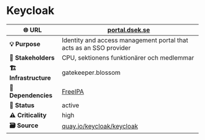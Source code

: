 # Keycloak

| **🌐 URL** | [portal.dsek.se](http://portal.dsek.se/) |
|----|----|
| **💡 Purpose** | Identity and access management portal that acts as an SSO provider |
| **👥 Stakeholders** | CPU, sektionens funktionärer och medlemmar |
| **🏗️ Infrastructure** | gatekeeper.blossom |
| **🔗 Dependencies** | [FreeIPA](./FreeIPA.md) |
| **🚦 Status** | active |
| **⚠️ Criticality** | high |
| **🗃️ Source** | [quay.io/keycloak/keycloak](http://quay.io/keycloak/keycloak) |